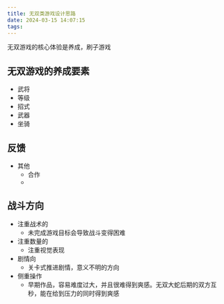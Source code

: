 ```yaml
---
title: 无双类游戏设计思路
date: 2024-03-15 14:07:15
tags:
---
```

无双游戏的核心体验是养成，刷子游戏

## 无双游戏的养成要素
- 武将
- 等级
- 招式
- 武器
- 坐骑

## 反馈

- 其他
    - 合作
    -

## 战斗方向
- 注重战术的
    - 未完成游戏目标会导致战斗变得困难
- 注重数量的
    - 注重视觉表现
- 剧情向
    - 关卡式推进剧情，意义不明的方向
- 侧重操作
    - 早期作品，容易难度过大，并且很难得到爽感。无双大蛇后期的双方互秒，能在给到压力的同时得到爽感




